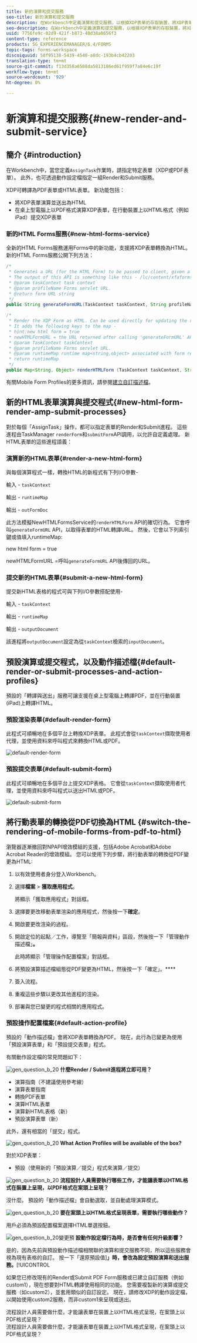 ```yaml
---
title: 新的演算和提交服務
seo-title: 新的演算和提交服務
description: 在Workbench中定義演算和提交服務，以根據XDP表單的存取裝置，將XDP表單轉換為HTML或PDF。
seo-description: 在Workbench中定義演算和提交服務，以根據XDP表單的存取裝置，將XDP表單轉換為HTML或PDF。
uuid: 7756fe9c-02d9-421f-b873-40d38a0656f3
content-type: reference
products: SG_EXPERIENCEMANAGER/6.4/FORMS
topic-tags: forms-workspace
discoiquuid: 58f95138-5439-4540-a8dc-193b4cb42203
translation-type: tm+mt
source-git-commit: f13d358a6508da5813186ed61f959f7a84e6c19f
workflow-type: tm+mt
source-wordcount: '929'
ht-degree: 0%

---
```



# 新演算和提交服務{#new-render-and-submit-service}

## 簡介 {#introduction}

在Workbench中，當您定義`AssignTask`作業時，請指定特定表單（XDP或PDF表單）。 此外，也可透過動作設定檔指定一組Render和Submit服務。

XDP可轉譯為PDF表單或HTML表單。 新功能包括：

* 將XDP表單演算並送出為HTML
* 在桌上型電腦上以PDF格式演算XDP表單，在行動裝置上以HTML格式（例如iPad）提交XDP表單

### 新的HTML Forms服務{#new-html-forms-service}

全新的HTML Forms服務運用Forms中的新功能，支援將XDP表單轉換為HTML。 新的HTML Forms服務公開下列方法：

```java
/*
 * Generates a URL (for the HTML Form) to be passed to client, given a TaskContext. 
 * The output of this API is something like this - /lc/content/xfaforms/profiles/default.ws.html?ContentRoot=repository://Applications/MyApplication/MyFolder&template=MyForm.xdp
 * @param taskContext task context
 * @param profileName Forms servlet URL.
 * @return form URL string
 */
public String generateFormURL(TaskContext taskContext, String profileName);

/*
 * Render the XDP Form as HTML. Can be used directly for updating the runtimeMap in render.
 * It adds the following keys to the map - 
 * hint:new html form = true
 * newHTMLFormURL = the URL returned after calling 'generateFormURL' API.
 * @param TaskContext taskContext
 * @param profileName Forms servlet URL.
 * @param runtimeMap runtime map<string,object> associated with form rendering.
 * return runtimeMap
 */
public Map<String, Object> renderHTMLForm (TaskContext taskContext, String profileName, Map<String,Object> runtimeMap);
```

有關Mobile Form Profiles的更多資訊，請參閱[建立自訂描述檔](/help/forms/using/custom-profile.md)。

## 新的HTML表單演算與提交程式{#new-html-form-render-amp-submit-processes}

對於每個「AssignTask」操作，都可以指定表單的Render和Submit進程。 這些進程由TaskManager `renderForm`和`submitForm`API調用，以允許自定義處理。 新HTML表單的這些進程語義：

### 演算新的HTML表單{#render-a-new-html-form}

與每個演算程式一樣，轉換HTML的新程式有下列I/O參數-

輸入 - `taskContext`

輸出 - `runtimeMap`

輸出 - `outFormDoc`

此方法模擬NewHTMLFormsService的`renderHTMLForm` API的確切行為。 它會呼叫`generateFormURL` API，以取得表單的HTML轉譯URL。 然後，它會以下列索引鍵或值填入runtimeMap:

new html form = true

newHTMLFormURL =呼叫`generateFormURL` API後傳回的URL。

### 提交新的HTML表單{#submit-a-new-html-form}

提交新HTML表格的程式可與下列I/O參數搭配使用-

輸入 - `taskContext`

輸出 - `runtimeMap`

輸出 - `outputDocument`

該進程將`outputDocument`設定為從`taskContext`檢索的`inputDocument`。

## 預設演算或提交程式，以及動作描述檔{#default-render-or-submit-processes-and-action-profiles}

預設的「轉譯與送出」服務可讓支援在桌上型電腦上轉譯PDF，並在行動裝置(iPad)上轉譯HTML。

### 預設渲染表單{#default-render-form}

此程式可順暢地在多個平台上轉換XDP表單。 此程式會從`taskContext`擷取使用者代理，並使用資料來呼叫程式來轉換HTML或PDF。

![default-render-form](assets/default-render-form.png)

### 預設提交表單{#default-submit-form}

此程式可順暢地在多個平台上提交XDP表格。 它會從`taskContext`擷取使用者代理，並使用資料來呼叫程式以送出HTML或PDF。

![default-submit-form](assets/default-submit-form.png)

## 將行動表單的轉換從PDF切換為HTML {#switch-the-rendering-of-mobile-forms-from-pdf-to-html}

瀏覽器逐漸撤回對NPAPI增效模組的支援，包括Adobe Acrobat和Adobe Acrobat Reader的增效模組。 您可以使用下列步驟，將行動表單的轉換從PDF變更為HTML:

1. 以有效使用者身分登入Workbench。
1. 選擇&#x200B;**檔案** > **獲取應用程式**。

   將顯示「獲取應用程式」對話框。

1. 選擇要更改移動表單渲染的應用程式，然後按一下&#x200B;**確定**。
1. 開啟要更改渲染的過程。
1. 開啟定位的起點／工作，導覽至「簡報與資料」區段，然後按一下「管理動作描述檔」**。**

   此時將顯示「管理操作配置檔案」對話框。
1. 將預設演算描述檔組態從PDF變更為HTML，然後按一下「確定」。****
1. 簽入流程。
1. 重複這些步驟以更改其他進程的渲染。
1. 部署與您已變更的程式相關的應用程式。

### 預設操作配置檔案{#default-action-profile}

預設的「動作描述檔」會將XDP表單轉換為PDF。 現在，此行為已變更為使用「預設演算表單」和「預設提交表單」程式。

有關動作設定檔的常見問題如下：

![gen_question_b_20](assets/gen_question_b_20.png) **什麼Render / Submit進程將立即可用？**

* 演算指南（不建議使用參考線）
* 演算表單指南
* 轉換PDF表單
* 演算HTML表單
* 演算新HTML表格（新）
* 預設演算表單（新）

此外，還有相當的「提交」程式。

![gen_question_b_20](assets/gen_question_b_20.png) **What Action Profiles will be available of the box?**

對於XDP表單：

* 預設（使用新的「預設演算／提交」程式來演算／提交）

![gen_question_b_20](assets/gen_question_b_20.png) **流程設計人員需要執行哪些工作，才能讓表單以HTML格式在裝置上呈現，以PDF格式在案頭上呈現？**

沒什麼。 預設的「動作描述檔」會自動選取，並自動處理演算模式。

![gen_question_b_20](assets/gen_question_b_20.png) **要在案頭上以HTML格式呈現表單，需要執行哪些動作？**

用戶必須為預設配置檔案選擇HTML單選按鈕。

![gen_question_b_20變更預](assets/gen_question_b_20.png) **設動作設定檔行為時，是否會有任何升級影響？**

是的，因為先前與預設動作描述檔相關聯的演算和提交服務不同，所以這些服務會視為現有表格的自訂。 按一下「還原預設值&#x200B;]**」時，會改為設定預設演算和送出服務。**[!UICONTROL 

如果您已修改現有的Render或Submit PDF Form服務或已建立自訂服務（例如custom1），現在想要對HTML轉譯使用相同的功能。 您需要複製新的演算或提交服務（如custom2），並套用類似的自訂設定。 現在，請修改XDP的動作設定檔，以開始使用custom2服務，而非custom1來呈現或送出。

流程設計人員需要做什麼，才能讓表單在裝置上以HTML格式呈現，在案頭上以PDF格式呈現？\
流程設計人員需要做什麼，才能讓表單在裝置上以HTML格式呈現，在案頭上以PDF格式呈現？
